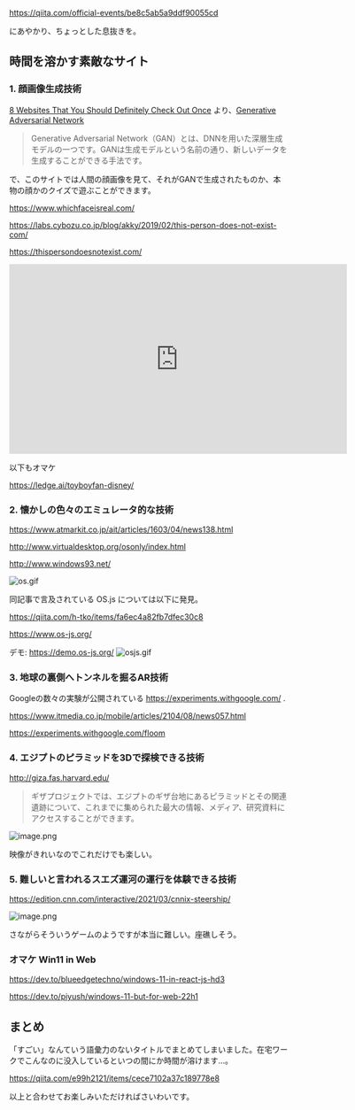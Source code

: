 https://qiita.com/official-events/be8c5ab5a9ddf90055cd

にあやかり、ちょっとした息抜きを。


## 時間を溶かす素敵なサイト

### 1. 顔画像生成技術
[8 Websites That You Should Definitely Check Out Once](https://theinsightfulcoder.com/8-websites-that-you-should-definitely-check-out-once) より、[Generative Adversarial Network](https://qiita.com/resnant/items/75543fb5047e90dd8202#generative-adversarial-network%E3%81%A3%E3%81%A6)
> Generative Adversarial Network（GAN）とは、DNNを用いた深層生成モデルの一つです。GANは生成モデルという名前の通り、新しいデータを生成することができる手法です。

で、このサイトでは人間の顔画像を見て、それがGANで生成されたものか、本物の顔かのクイズで遊ぶことができます。

https://www.whichfaceisreal.com/

https://labs.cybozu.co.jp/blog/akky/2019/02/this-person-does-not-exist-com/

https://thispersondoesnotexist.com/

<iframe width="610" height="343" src="https://www.youtube.com/embed/kSLJriaOumA" title="YouTube video player" frameborder="0" allow="accelerometer; autoplay; clipboard-write; encrypted-media; gyroscope; picture-in-picture" allowfullscreen></iframe>



以下もオマケ

https://ledge.ai/toyboyfan-disney/





### 2. 懐かしの色々のエミュレータ的な技術

https://www.atmarkit.co.jp/ait/articles/1603/04/news138.html

http://www.virtualdesktop.org/osonly/index.html

http://www.windows93.net/

![os.gif](https://qiita-image-store.s3.ap-northeast-1.amazonaws.com/0/93824/55692d0c-7b08-d20d-7fc3-1ae399e091d3.gif)

同記事で言及されている OS.js については以下に発見。

https://qiita.com/h-tko/items/fa6ec4a82fb7dfec30c8

https://www.os-js.org/

デモ: https://demo.os-js.org/
![osjs.gif](https://qiita-image-store.s3.ap-northeast-1.amazonaws.com/0/93824/1b29b734-f06b-0a8b-359d-0254ce303274.gif)



### 3. 地球の裏側へトンネルを掘るAR技術

Googleの数々の実験が公開されている https://experiments.withgoogle.com/ .

https://www.itmedia.co.jp/mobile/articles/2104/08/news057.html

https://experiments.withgoogle.com/floom




### 4. エジプトのピラミッドを3Dで探検できる技術

http://giza.fas.harvard.edu/

> ギザプロジェクトでは、エジプトのギザ台地にあるピラミッドとその関連遺跡について、これまでに集められた最大の情報、メディア、研究資料にアクセスすることができます。

![image.png](https://qiita-image-store.s3.ap-northeast-1.amazonaws.com/0/93824/3f814132-8952-2ef6-3415-1b292622c8b5.png)

映像がきれいなのでこれだけでも楽しい。


### 5. 難しいと言われるスエズ運河の運行を体験できる技術


https://edition.cnn.com/interactive/2021/03/cnnix-steership/

![image.png](https://qiita-image-store.s3.ap-northeast-1.amazonaws.com/0/93824/c3aba422-3513-7da2-e750-c0da2af4765c.png)

さながらそういうゲームのようですが本当に難しい。座礁しそう。


### オマケ Win11 in Web

https://dev.to/blueedgetechno/windows-11-in-react-js-hd3

https://dev.to/piyush/windows-11-but-for-web-22h1


## まとめ

「すごい」なんていう語彙力のないタイトルでまとめてしまいました。在宅ワークでこんなのに没入しているといつの間にか時間が溶けます...。

https://qiita.com/e99h2121/items/cece7102a37c189778e8

以上と合わせてお楽しみいただければさいわいです。
